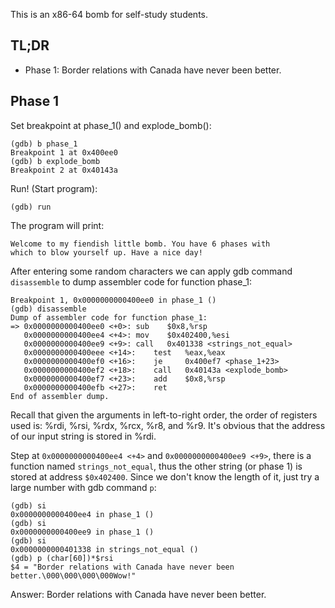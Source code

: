 This is an x86-64 bomb for self-study students. 

## TL;DR

- Phase 1: Border relations with Canada have never been better.

## Phase 1

Set breakpoint at phase_1() and explode_bomb():

```shell
(gdb) b phase_1
Breakpoint 1 at 0x400ee0
(gdb) b explode_bomb 
Breakpoint 2 at 0x40143a
```

Run! (Start program):

```shell
(gdb) run
```

The program will print:

```shell
Welcome to my fiendish little bomb. You have 6 phases with
which to blow yourself up. Have a nice day!
```

After entering some random characters we can apply gdb command `disassemble` to dump assembler code for function phase_1:

```shell
Breakpoint 1, 0x0000000000400ee0 in phase_1 ()
(gdb) disassemble 
Dump of assembler code for function phase_1:
=> 0x0000000000400ee0 <+0>:	sub    $0x8,%rsp
   0x0000000000400ee4 <+4>:	mov    $0x402400,%esi
   0x0000000000400ee9 <+9>:	call   0x401338 <strings_not_equal>
   0x0000000000400eee <+14>:	test   %eax,%eax
   0x0000000000400ef0 <+16>:	je     0x400ef7 <phase_1+23>
   0x0000000000400ef2 <+18>:	call   0x40143a <explode_bomb>
   0x0000000000400ef7 <+23>:	add    $0x8,%rsp
   0x0000000000400efb <+27>:	ret    
End of assembler dump.
```

Recall that given the arguments in left-to-right order, the order of registers used is: %rdi, %rsi, %rdx, %rcx, %r8, and %r9. It's obvious that the address of our input string is stored in %rdi.

Step at `0x0000000000400ee4 <+4>` and `0x0000000000400ee9 <+9>`, there is a function named `strings_not_equal`, thus the other string (or phase 1) is stored at address `$0x402400`. Since we don't know the length of it, just try a large number with gdb command `p`:

```shell
(gdb) si
0x0000000000400ee4 in phase_1 ()
(gdb) si
0x0000000000400ee9 in phase_1 ()
(gdb) si
0x0000000000401338 in strings_not_equal ()
(gdb) p (char[60])*$rsi
$4 = "Border relations with Canada have never been better.\000\000\000\000Wow!"
```

Answer: Border relations with Canada have never been better.

